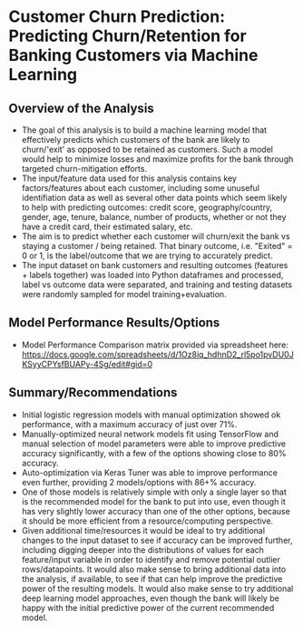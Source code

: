 # Customer Churn Prediction: Predicting Churn/Retention for Banking Customers via Machine Learning

## Overview of the Analysis

* The goal of this analysis is to build a machine learning model that effectively predicts which customers of the bank are likely to churn/'exit' as opposed to be retained as customers. Such a model would help to minimize losses and maximize profits for the bank through targeted churn-mitigation efforts.
* The input/feature data used for this analysis contains key factors/features about each customer, including some unuseful identifiation data as well as several other data points which seem likely to help with predicting outcomes: credit score, geography/country, gender, age, tenure,	balance, number of products, whether or not they have a credit card, their estimated salary, etc.
* The aim is to predict whether each customer will churn/exit the bank vs staying a customer / being retained. That binary outcome, i.e. "Exited" = 0 or 1, is the label/outcome that we are trying to accurately predict.
* The input dataset on bank customers and resulting outcomes (features + labels together) was loaded into Python dataframes and processed, label vs outcome data were separated, and training and testing datasets were randomly sampled for model training+evaluation.

## Model Performance Results/Options

* Model Performance Comparison matrix provided via spreadsheet here: https://docs.google.com/spreadsheets/d/1Oz8iq_hdhnD2_rl5po1pvDU0JKSyyCPYsfBUAPy-4Sg/edit#gid=0

## Summary/Recommendations

* Initial logistic regression models with manual optimization showed ok performance, with a maximum accuracy of just over 71%.
* Manually-optimized neural network models fit using TensorFlow and manual selection of model parameters were able to improve predictive accuracy significantly, with a few of the options showing close to 80% accuracy.
* Auto-optimization via Keras Tuner was able to improve performance even further, providing 2 models/options with 86+% accuracy.
* One of those models is relatively simple with only a single layer so that is the recommended model for the bank to put into use, even though it has very slightly lower accuracy than one of the other options, because it should be more efficient from a resource/computing perspective.
* Given additional time/resources it would be ideal to try additional changes to the input dataset to see if accuracy can be improved further, including digging deeper into the distributions of values for each feature/input variable in order to identify and remove potential outlier rows/datapoints. It would also make sense to bring additional data into the analysis, if available, to see if that can help improve the predictive power of the resulting models. It would also make sense to try additional deep learning model approaches, even though the bank will likely be happy with the initial predictive power of the current recommended model.
